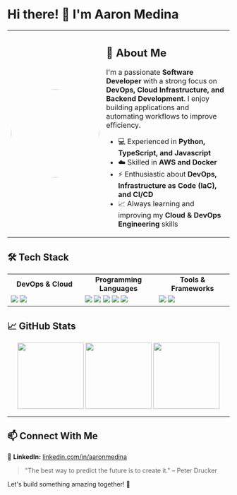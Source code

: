 # Hi there! 👋 I'm Aaron Medina

<table>
  <tr>
      <td>
          <div style="width: 200px; height: 200px; overflow: hidden; border-radius: 50%;">
              <img src="https://github.com/aaronmedina-dev.png" width="200" style="border-radius: 50%;" />
          </div>
      </td>
      <td>
          <h2>🚀 About Me</h2>
          <p>I'm a passionate <b>Software Developer</b> with a strong focus on <b>DevOps, Cloud Infrastructure, and Backend Development</b>. I enjoy building applications and automating workflows to improve efficiency.</p>
          <ul>
              <li>💻 Experienced in <b> Python, TypeScript, and Javascript</b></li>
              <li>☁️ Skilled in <b>AWS and Docker</b></li>
              <li>⚡ Enthusiastic about <b>DevOps, Infrastructure as Code (IaC), and CI/CD</b></li>
              <li>📈 Always learning and improving my <b>Cloud & DevOps Engineering</b> skills</li>
          </ul>
      </td>
  </tr>
</table>

## 🛠️ Tech Stack
<div width="100%" align="center">
    <table>
      <tr>
          <td align="center" width="33.33%"><b>DevOps & Cloud</b></td>
          <td align="center" width="33.33%"><b>Programming Languages</b></td>
          <td align="center" width="33.33%"><b>Tools & Frameworks</b></td>
      </tr>
      <tr>
          <td width="33.33%">
              <img src="https://img.shields.io/badge/AWS-232F3E?style=for-the-badge&logo=amazonaws&logoColor=white" />
              <img src="https://img.shields.io/badge/Docker-2496ED?style=for-the-badge&logo=docker&logoColor=white" />
          </td>
          <td width="33.33%">
              <img src="https://img.shields.io/badge/JavaScript-F7DF1E?style=for-the-badge&logo=javascript&logoColor=black" />
              <img src="https://img.shields.io/badge/TypeScript-3178C6?style=for-the-badge&logo=typescript&logoColor=white" />
              <img src="https://img.shields.io/badge/Python-3776AB?style=for-the-badge&logo=python&logoColor=white" />
              <img src="https://img.shields.io/badge/Bash-4EAA25?style=for-the-badge&logo=gnu-bash&logoColor=white" />
              <img src="https://img.shields.io/badge/PHP-777BB4?style=for-the-badge&logo=php&logoColor=white" />
          </td>
          <td width="33.33%">
              <img src="https://img.shields.io/badge/Node.js-339933?style=for-the-badge&logo=nodedotjs&logoColor=white" />
              <img src="https://img.shields.io/badge/Next.js-000000?style=for-the-badge&logo=nextdotjs&logoColor=white" />
          </td>
      </tr>
    </table>
</div>


## 📈 GitHub Stats
<div align="center">
    <img src="https://github-readme-streak-stats.herokuapp.com/?user=aaronmedina-dev&theme=radical" height="150" alt="" />
    <img src="https://github-readme-stats.vercel.app/api?username=aaronmedina-dev&show_icons=true&theme=radical" height="150" alt=""/>
    <img src="https://github-readme-stats.vercel.app/api/top-langs/?username=aaronmedina-dev&layout=compact&theme=radical" height="150" alt=""/>
</div>
<table>

---

## 📫 Connect With Me
💼 <b>LinkedIn:</b> <a href="https://linkedin.com/in/aaronmedina">linkedin.com/in/aaronmedina</a>

> "The best way to predict the future is to create it." – Peter Drucker

Let's build something amazing together! 🚀
